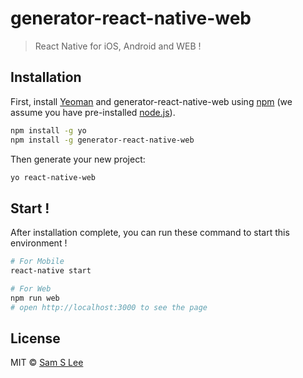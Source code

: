 # generator-react-native-web
> React Native for iOS, Android and WEB ! 

## Installation

First, install [Yeoman](http://yeoman.io) and generator-react-native-web using [npm](https://www.npmjs.com/) (we assume you have pre-installed [node.js](https://nodejs.org/)).

```bash
npm install -g yo
npm install -g generator-react-native-web
```

Then generate your new project:

```bash
yo react-native-web
```



## Start !

After installation complete, you can run these command to start this environment !

```bash
# For Mobile
react-native start

# For Web
npm run web
# open http://localhost:3000 to see the page
```



## License

MIT © [Sam S Lee]()


[npm-image]: https://badge.fury.io/js/generator-react-native-web.svg
[npm-url]: https://npmjs.org/package/generator-react-native-web
[travis-image]: https://travis-ci.org/leeabc/generator-react-native-web.svg?branch=master
[travis-url]: https://travis-ci.org/leeabc/generator-react-native-web
[daviddm-image]: https://david-dm.org/leeabc/generator-react-native-web.svg?theme=shields.io
[daviddm-url]: https://david-dm.org/leeabc/generator-react-native-web
